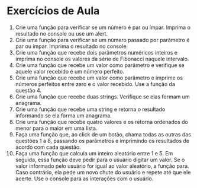 # Exercícios de Aula

1) Crie uma função para verificar se um número é par ou ímpar. Imprima o resultado no console ou use um alert.
2) Crie uma função para verificar se um número passado por parâmetro é par ou ímpar. Imprima o resultado no console.
3) Crie uma função que recebe dois parâmetros numéricos inteiros e imprima no console os valores da série de Fibonacci naquele intervalo.
4) Crie uma função que recebe um valor como parâmetro e verifique se aquele valor recebido é um número perfeito.
5) Crie uma função que recebe um valor como parâmetro e imprime os números perfeitos entre zero e o valor recebido. Use a função da questão 4.
6) Crie uma função que recebe duas strings. Verifique se elas formam um anagrama.
7) Crie uma função que recebe uma string e retorna o resultado informando se ela forma um anagrama.
8) Crie uma função que recebe quatro valores e os retorna ordenados do menor para o maior em uma lista.
9) Faça uma função que, ao click de um botão, chama todas as outras das questões 1 a 8, passando os parâmetros e imprimindo os resultados de acordo com cada questão.
10) Faça uma função que calcula um inteiro aleatório entre 1 e 5. Em seguida, essa função deve pedir para o usuário digitar um valor. Se o valor informado pelo usuário for igual ao valor aleatório, a função para. Caso contrário, ela pede um novo chute do usuário e repete até que ele acerte. Use o console para as interações com o usuário.